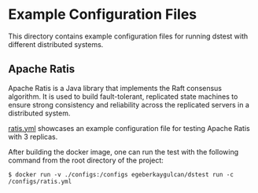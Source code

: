 # Example Configuration Files

This directory contains example configuration files for running dstest with different distributed systems.

## Apache Ratis

Apache Ratis is a Java library that implements the Raft consensus algorithm.
It is used to build fault-tolerant, replicated state machines to ensure strong
consistency and reliability across the replicated servers in a distributed system.

[ratis.yml](ratis.yml) showcases an example configuration file for testing Apache Ratis with 3 replicas.

After building the docker image, one can run the test with the following command from the root directory of the project:
```shell
$ docker run -v ./configs:/configs egeberkaygulcan/dstest run -c /configs/ratis.yml
```

